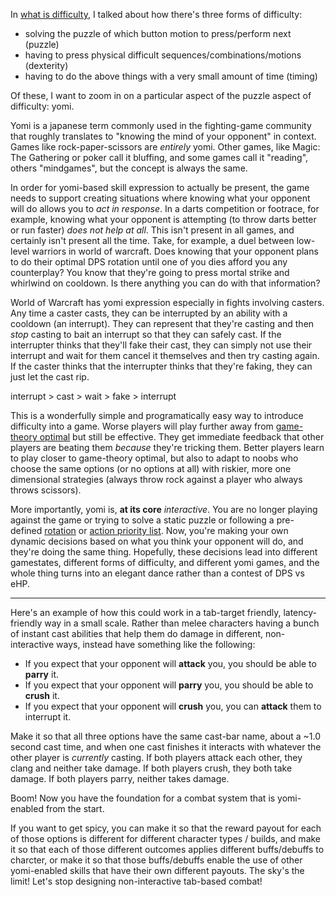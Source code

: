 In [what is difficulty](/posts/what-is-difficulty), I talked about how there's
three forms of difficulty:
* solving the puzzle of which button motion to press/perform next (puzzle)
* having to press physical difficult sequences/combinations/motions (dexterity)
* having to do the above things with a very small amount of time (timing)

Of these, I want to zoom in on a particular aspect of the puzzle aspect of difficulty: yomi.

Yomi is a japanese term commonly used in the fighting-game community that
roughly translates to "knowing the mind of your opponent" in context. Games
like rock-paper-scissors are *entirely* yomi. Other games, like Magic: The
Gathering or poker call it bluffing, and some games call it "reading", others
"mindgames", but the concept is always the same.

In order for yomi-based skill expression to actually be present, the game needs
to support creating situations where knowing what your opponent will do allows
you to *act in response*. In a darts competition or footrace, for example,
knowing what your opponent is attempting (to throw darts better or run faster)
*does not help at all*. This isn't present in all games, and certainly isn't
present all the time. Take, for example, a duel between low-level warriors in
world of warcraft. Does knowing that your opponent plans to do their optimal
DPS rotation until one of you dies afford you any counterplay? You know that
they're going to press mortal strike and whirlwind on cooldown. Is there
anything you can do with that information?

World of Warcraft has yomi expression especially in fights involving casters.
Any time a caster casts, they can be interrupted by an ability with a cooldown
(an interrupt). They can represent that they're casting and then *stop* casting
to bait an interrupt so that they can safely cast. If the interrupter thinks that
they'll fake their cast, they can simply not use their interrupt and wait for them
cancel it themselves and then try casting again. If the caster thinks that the
interrupter thinks that they're faking, they can just let the cast rip.

interrupt > cast > wait > fake > interrupt

This is a wonderfully simple and programatically easy way to introduce difficulty
into a game. Worse players will play further away from [game-theory
optimal](https://saylordotorg.github.io/text_introduction-to-economic-analysis/s17-03-mixed-strategies.html)
but still be effective. They get immediate feedback that other players are beating
them *because* they're tricking them. Better players learn to play closer to
game-theory optimal, but also to adapt to noobs who choose the same options (or
no options at all) with riskier, more one dimensional strategies (always throw
rock against a player who always throws scissors).

More importantly, yomi is, **at its core** *interactive*. You are no longer playing
against the game or trying to solve a static puzzle or following a pre-defined
[rotation](https://www.akhmorning.com/jobs/blm/guide/rotation/) or [action
priority
list](https://www.icy-veins.com/wow/shadow-priest-pve-dps-rotation-cooldowns-abilities).
Now, you're making your own dynamic decisions based on what you think your opponent will
do, and they're doing the same thing. Hopefully, these decisions lead into
different gamestates, different forms of difficulty, and different yomi games,
and the whole thing turns into an elegant dance rather than a contest of DPS vs eHP.

----

Here's an example of how this could work in a tab-target friendly,
latency-friendly way in a small scale. Rather than melee characters having a
bunch of instant cast abilities that help them do damage in different,
non-interactive ways, instead have something like the following:

* If you expect that your opponent will **attack** you, you should be able to **parry** it.
* If you expect that your opponent will **parry** you, you should be able to **crush** it.
* If you expect that your opponent will **crush** you, you can **attack** them to interrupt it.

Make it so that all three options have the same cast-bar name, about a ~1.0
second cast time, and when one cast finishes it interacts with whatever the
other player is *currently* casting. If both players attack each other, they
clang and neither take damage. If both players crush, they both take damage. If
both players parry, neither takes damage.

Boom! Now you have the foundation for a combat system that is yomi-enabled from
the start.

If you want to get spicy, you can make it so that the reward payout for each of
those options is different for different character types / builds, and make it
so that each of those different outcomes applies different buffs/debuffs to
charcter, or make it so that those buffs/debuffs enable the use of other
yomi-enabled skills that have their own different payouts. The sky's the limit!
Let's stop designing non-interactive tab-based combat!

